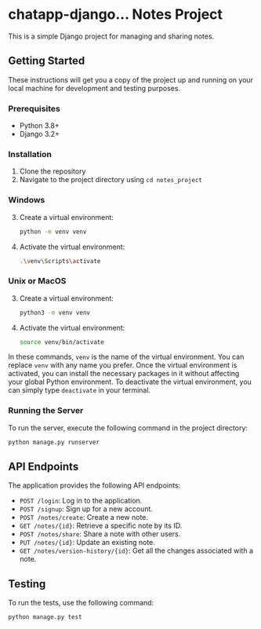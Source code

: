 # chatapp-django... Notes Project

This is a simple Django project for managing and sharing notes.

## Getting Started

These instructions will get you a copy of the project up and running on your local machine for development and testing purposes.

### Prerequisites

- Python 3.8+
- Django 3.2+

### Installation

1. Clone the repository
2. Navigate to the project directory using `cd notes_project`

### Windows

3. Create a virtual environment:
   ```bash
   python -m venv venv
   ```
4. Activate the virtual environment:
   ```bash
   .\venv\Scripts\activate
   ```

### Unix or MacOS

3. Create a virtual environment:
   ```bash
   python3 -m venv venv
   ```
4. Activate the virtual environment:
   ```bash
   source venv/bin/activate
   ```

In these commands, `venv` is the name of the virtual environment. You can replace `venv` with any name you prefer. Once the virtual environment is activated, you can install the necessary packages in it without affecting your global Python environment. To deactivate the virtual environment, you can simply type `deactivate` in your terminal.

### Running the Server

To run the server, execute the following command in the project directory:

```bash
python manage.py runserver
```

## API Endpoints

The application provides the following API endpoints:

- `POST /login`: Log in to the application.
- `POST /signup`: Sign up for a new account.
- `POST /notes/create`: Create a new note.
- `GET /notes/{id}`: Retrieve a specific note by its ID.
- `POST /notes/share`: Share a note with other users.
- `PUT /notes/{id}`: Update an existing note.
- `GET /notes/version-history/{id}`: Get all the changes associated with a note.

## Testing

To run the tests, use the following command:

```bash
python manage.py test
```


